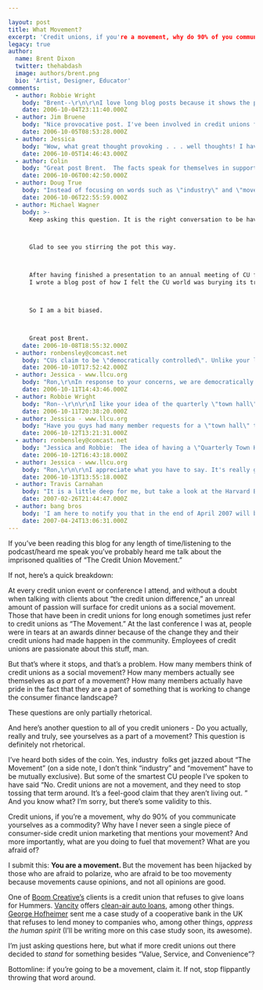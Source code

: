 ```yaml
---

layout: post
title: What Movement?
excerpt: 'Credit unions, if you're a movement, why do 90% of you communicate yourselves as a commodity? Why have I never seen a single piece of consumer-side credit union marketing that mentions your movement? And more importantly, what are you doing to fuel that movement? What are you afraid of?'
legacy: true
author:
  name: Brent Dixon
  twitter: thehabdash
  image: authors/brent.png
  bio: 'Artist, Designer, Educator'
comments:
  - author: Robbie Wright
    body: "Brent--\r\n\r\nI love long blog posts because it shows the passion the author has for the subject, so great job there.\r\n\r\nI completely agree with your assessment of our \"movement\".  CU employees, namely the boomers about ready to retire that have been in the CU industry for ump-teen years, love credit unions and the CU movement.  But if you ask any joe on the street, they won't know what the difference is between banks and cu's.  \r\n\r\nOne of my favorite posts of OSCU is http://www.opensourcecu.com/articles/2006/06/13/seth-mis-speaks.  CU industry people get upset about being called a bank, but if our members/customers don't know the difference, then it doesn't matter at all."
    date: 2006-10-04T23:11:40.000Z
  - author: Jim Bruene
    body: "Nice provocative post. I've been involved in credit unions for more than 20 years, first as a customer and now as an info supplier, but never as an employee. \r\n\r\nI've never thought of my credit union as being part of a \"movement.\" I've always thought of the ones I've used and studied, as great customer-focused businesses. \r\n\r\nMaybe it's just me, but I'm not sure I want the place where I do my banking to use my funds to further social agendas. Personally, I prefer a hybrid, but I am a bit put off by the notion that a CU is deciding what kind of car its members should own.  \r\n\r\nIf would prefer to fund my pet causes directly, and let the folks at the financial institution concentrate on service, convenience, and value. \r\n\r\nIt will be interesting to see what others think. "
    date: 2006-10-05T08:53:28.000Z
  - author: Jessica
    body: "Wow, what great thought provoking . . . well thoughts! I have to agree with Jim, that we should not be making decisions for the consumers. However, I think it is a great idea to offer incentives that might guide them in that direction. I cannot see refusing to finance a certain kind of car, or anything of that sorts. I'm not sure that is in the best interest of our members, passing judgement as to what kind of car they should or should not be driving. However, offering a lower interest rate or some sort of incentive for buying a more \"environmentally friendly\" (if you will) vehicle is one way of showing that we do care about our community. And I am awakened to the idea that this is a movement. And part of being a movement is taking action and standing for something. Like Robbie said, many of our own members/customers don't know the difference between credit unions and banks, even though they are members. So, if we're not doing anything to educate our members, then we most likely are not doing anything to inform our potential members. What kind of movement is that?! This was a great motivation for me to dig deeper and see what we can do on a bigger scale to show that we are a movement in the community, and to be heard throughout the community. Thanks Brent for your inspiration. :)"
    date: 2006-10-05T14:46:43.000Z
  - author: Colin
    body: "Great post Brent.  The facts speak for themselves in support of your points, when we consider customer loyalty, and customer satisfaction surveys for CU's vs Banks."
    date: 2006-10-06T00:42:50.000Z
  - author: Doug True
    body: "Instead of focusing on words such as \"industry\" and \"movement\" should credit unions instead focus our resources on simply being relevant to both today's and tomorrow's members?  If we are relevant and making a difference in the lives of our members then the rest will take care of itself.  If we are truly a \"movement\" then our members should call it out, not credit union employees.  In all of the things I consider \"movements\" throughout history, the participants were the \"movement\" and the participants were not caught up in the naming of their actions, but instead focused on the outcome of their actions.  \n"
    date: 2006-10-06T22:55:59.000Z
  - author: Michael Wagner
    body: >-
      Keep asking this question. It is the right conversation to be having.



      Glad to see you stirring the pot this way.



      After having finished a presentation to an annual meeting of CU folks
      I wrote a blog post of how I felt the CU world was burying its treasure.



      So I am a bit biased.



      Great post Brent.
    date: 2006-10-08T18:55:32.000Z
  - author: ronbensley@comcast.net
    body: "CUs claim to be \"democratically controlled\". Unlike your local sewer district, water district, or city council, CU  board meetings are not open to the membership. Similarly, CU Board minutes aren't available to members, and CU members are not given advance notice of any major Bylaw changes contemplated by the Board. For 364 days of the year, CU members have no right to participate other than as customers.\r\n\r\nWhy can't CUs have at least a quarterly Open Forum meeting for members, where the Board and executive team can outline what's on their plate in terms of general policy?\r\n"
    date: 2006-10-10T17:52:42.000Z
  - author: Jessica - www.llcu.org
    body: "Ron,\r\nIn response to your concerns, we are democratically controlled in the sense that members do have a vote on board members. Similar to citizens having a vote in the president and other elected officials, members of the credit union get to vote on board members to make sound decisions. Unlike banks, each member of the credit union gets an equal vote, not based on how many shares of stock you hold. \r\n\r\nAs for the other issues you brought up, I can only speak for my credit union and how we operate. But we do send out a statement by mail letting members know of any major Bylaw changes contemplated. And why we do not have a quarterly Open Forum meeting, our annual meeting is open to members. We also take member concerns VERY seriously. If there was something you had an issue with, you would be heard, even by the President/CEO himself. We do send out an annual report after the annual meeting that is available to all members, and most of the finance information is available on our website as well. Feel free to check it out at www.llcu.org\r\n\r\nThank you for your thoughts. If you have any other suggestions, I would love to hear them and take them back to our management team. That is what I am here for, to gather information on what everyone wants and where we can improve our services. :)"
    date: 2006-10-11T14:43:46.000Z
  - author: Robbie Wright
    body: "Ron--\r\n\r\nI like your idea of the quarterly \"town hall\" type meeting.  That could be a good way to get additional feedback from members.  CU's could also use blogs to get real-time feedback from their members, but I think you can still count the # of CU's who blog on two hands and a foot."
    date: 2006-10-11T20:38:20.000Z
  - author: Jessica - www.llcu.org
    body: "Have you guys had many member requests for a \"town hall\" type quarterly meeting? I mean, I think it is a good idea if people are actually going to take part in it. But I'm not sure how many of our members would actually go quarterly. And after doing some research yesterday (thank you Ron for sparking my need for more knowledge), I was informed that there are some things in the Board meetings that can not be open to all members, simply for confidentiality issues, as well as keeping the competetive edge on our rates and promotions. I am all for a quarterly meeting, if it is something that members want and not just a waste of time. However, 99% of our members know that if they have a question or concern, they can come directly to us, and we will address that. That is part of having a personal relationship with each of our members. "
    date: 2006-10-12T13:21:31.000Z
  - author: ronbensley@comcast.net
    body: "Jessica and Robbie:  The idea of having a \"Quarterly Town Hall Meeting\" would be a nice compromise between the theoretical ideal of having all monthly board meetings open to the membership (like your typical sewer district - water district - fire district - city council) and having only a single annual meeting.\r\n\r\nI think it's crucial to increase opportunities for interaction between the elected officers and members-at-large, particularly as many CUs face growing pressure for CU-to-bank charter conversion or other changes in management policy.\r\n\r\nSimilarly, I think having the board produce a quarterly summary of the minutes from its board meetings - focusing on general policy issues - would really help strengthen the cooperative identity of our CUs.\r\n\r\nThe vast majority of CUs I'm acquainted with have drifted away from involvement by members-at-large except at the once-a-year annual meeting.  In most CUs, only a tiny number of folks would attend a Quarterly Town Hall meeting - but communication within a co-ops membership ranks is absolutely vital to avoid embarrassing management mis-steps such as poorly-conceived CU-to-bank conversion proposals, poorly thought-through CU brand name changes, etc.\r\n\r\nThanks for writing! Many of my items are at Chuck Bruen's blog, www.cbruen.com/blog"
    date: 2006-10-12T16:43:18.000Z
  - author: Jessica - www.llcu.org
    body: "Ron,\r\n\r\nI appreciate what you have to say. It's really good stuff. I am here for exactly that, to find out what people want. And if that is a quarterly meeting open to members, I will be more than happy to suggest it to our management team. If I get anywhere with that, I'll let you know. \r\n\r\nAs for publishing a quarterly summary of the minutes from board meetings, I think that is a definite possibility, with the understanding that it would be exactly that . . . a summary. To publish the actual minutes and make them available, I have been informed, is just not in anyone's best interest due to confidentiality issues, as I mentioned before. \r\n\r\nLet me ask you this . . . is there a way, do you think, that we could build personal relationships that would better communicate our willingness to listen to member concerns? If I am understanding correctly, a quarterly meeting would be to help keep members involved. Is there a way that you can think of that we might be able to do that on an everyday basis through personal relationships?\r\n\r\nThanks again for your thoughts. You have really sparked an area that I need to dig deeper into and research. "
    date: 2006-10-13T13:55:18.000Z
  - author: Travis Carnahan
    body: "It is a little deep for me, but take a look at the Harvard Business Reviews take on \"Know Why\" vs \"Know How\". We have to find ways to get the \"Know Why\" to our members without being pushy.\r\nhttp://hbswk.hbs.edu/item/5627.html"
    date: 2007-02-26T21:44:47.000Z
  - author: bang bros
    body: 'I am here to notify you that in the end of April 2007 will be Ruby and WP community party at NY, US.'
    date: 2007-04-24T13:06:31.000Z
---
```


<p>If you&#8217;ve been reading this blog for any length of time/listening to the podcast/heard me speak you&#8217;ve probably heard me talk about the imprisoned qualities of &#8220;The Credit Union Movement.&#8221;</p>
<p>If not, here&#8217;s a quick breakdown:</p>
<p>At every credit union event or conference I attend, and without a doubt when talking with clients about &#8220;the credit union difference,&#8221; an unreal amount of passion will surface for credit unions as a social movement. Those that have been in credit unions for long enough sometimes just refer to credit unions as &#8220;The Movement.&#8221; At the last conference I was at, people were in tears at an awards dinner because of the change they and their credit unions had made happen in the community. Employees of credit unions are
passionate about this stuff, man.</p>
<p>But that&#8217;s where it stops, and that&#8217;s a problem. How many members think of credit unions as a social movement? How many members actually see themselves as <em>a part</em> of a movement? How many members actually have pride in the fact that they are a part of something that is working to change the consumer finance landscape?</p>
<p>These questions are only partially rhetorical.</p>
<p>And here&#8217;s another question to all of you credit unioners -<em> </em>Do you actually, really and truly, see yourselves as a part of a movement? This question is definitely not rhetorical. </p>
<p>I&#8217;ve heard both sides of the coin. Yes, industry&nbsp; folks get jazzed about &#8220;The Movement&#8221; (on a side note, I don&#8217;t think &#8220;industry&#8221; and &#8220;movement&#8221; have to be mutually exclusive).&nbsp;But some of the smartest CU people I&#8217;ve spoken to have said &#8220;No. Credit unions are not a movement, and they need to stop tossing that term around. It&#8217;s a feel-good claim that they aren&#8217;t living out. &#8221; And you know what? I&#8217;m sorry, but there&#8217;s some validity to this. </p>
<p>Credit unions, if you&#8217;re a movement, why do 90% of you communicate yourselves as a commodity? Why have&nbsp;I never seen a single piece of consumer-side credit union marketing that mentions your movement? And more importantly, what are you doing to fuel that movement? What are you afraid of? </p>
<p>I submit this: <strong>You are a movement. </strong>But the movement has been hijacked by those who are afraid to polarize, who are afraid to be too movementy because movements cause opinions, and not all opinions are good. </p>
<p>One of <a href="http://boomcreative.biz/">Boom Creative&#8217;s</a> clients is a credit union that refuses to give loans for Hummers. <a href="https://www.vancity.com/">Vancity</a> offers <a href="https://www.vancity.com/MyMoney/ProductsandServices/Borrowing/Loans/CleanAirAuto/">clean-air auto loans</a>, among other things. <a href="http://filene.org/home/about/staff/hofheimer">George Hofheimer</a> sent me a case study of a cooperative bank in the UK that refuses to lend money to companies who, among other things, <em>oppress the human spirit</em> (I&#8217;ll be writing more on this case study soon, its awesome). </p>
<p>I&#8217;m just asking questions here, but what if more credit unions out there decided to <em>stand</em> for something besides &#8220;Value, Service, and Convenience&#8221;?</p>
<p>Bottomline: if you&#8217;re going to be a movement, claim it. If not, stop flippantly throwing that word around. </p>
<p>&nbsp;</p>
